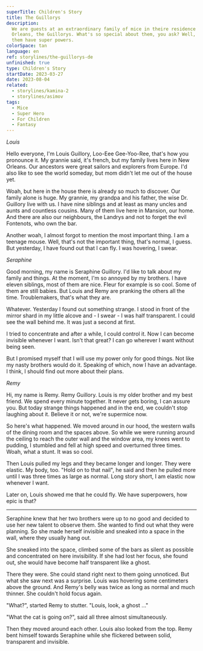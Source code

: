 ```yaml
---
superTitle: Children's Story
title: The Guillorys
description:
  We are guests at an extraordinary family of mice in theire residence in New
  Orleans, the Guillorys. What's so special about them, you ask? Well, some of
  them have super powers.
colorSpace: tan
language: en
ref: storylines/the-guillorys-de
unfinished: true
type: Children's Story
startDate: 2023-03-27
date: 2023-08-04
related:
  - storylines/kamina-2
  - storylines/asimov
tags:
  - Mice
  - Super Hero
  - For Children
  - Fantasy
---
```


_Louis_

Hello everyone, I'm Louis Guillory, Loo-Eee Gee-Yoo-Ree, that's how you
pronounce it. My grannie said, it's french, but my family lives here in New
Orleans. Our ancestors were great sailors and explorers from Europe. I'd also
like to see the world someday, but mom didn't let me out of the house yet.

Woah, but here in the house there is already so much to discover. Our family
alone is huge. My grannie, my grandpa and his father, the wise Dr. Guillory live
with us. I have nine siblings and at least as many uncles and aunts and
countless cousins. Many of them live here in Mansion, our home. And there are
also our neighbours, the Landrys and not to forget the evil Fontenots, who own
the bar.

Another woah, I almost forgot to mention the most important thing. I am a
teenage mouse. Well, that's not the important thing, that's normal, I guess. But
yesterday, I have found out that I can fly. I was hovering, I swear.

_Seraphine_

Good morning, my name is Seraphine Guillory. I'd like to talk about my family
and things. At the moment, I'm so annoyed by my brothers. I have eleven
siblings, most of them are nice. Fleur for example is so cool. Some of them are
still babies. But Louis and Remy are pranking the others all the time.
Troublemakers, that's what they are.

Whatever. Yesterday I found out something strange. I stood in front of the
mirror shard in my little alcove and - I swear - I was half transparent. I could
see the wall behind me. It was just a second at first.

I tried to concentrate and after a while, I could control it. Now I can become
invisible whenever I want. Isn't that great? I can go wherever I want without
being seen.

But I promised myself that I will use my power only for good things. Not like my
nasty brothers would do it. Speaking of which, now I have an advantage. I think,
I should find out more about their plans.

_Remy_

Hi, my name is Remy. Remy Guillory. Louis is my older brother and my best
friend. We spend every minute together. It never gets boring, I can assure you.
But today strange things happened and in the end, we couldn't stop laughing
about it. Believe it or not, we're supermice now.

So here's what happened. We moved around in our hood, the western walls of the
dining room and the spaces above. So while we were running around the ceiling to
reach the outer wall and the window area, my knees went to pudding, I stumbled
and fell at high speed and overturned three times. Woah, what a stunt. It was so
cool.

Then Louis pulled my legs and they became longer and longer. They were elastic.
My body, too. "Hold on to that nail", he said and then he pulled more until I
was three times as large as normal. Long story short, I am elastic now whenever
I want.

Later on, Louis showed me that he could fly. We have superpowers, how epic is
that?

---

Seraphine knew that her two brothers were up to no good and decided to use her
new talent to observe them. She wanted to find out what they were planning. So
she made herself invisible and sneaked into a space in the wall, where they
usually hang out.

She sneaked into the space, climbed some of the bars as silent as possible and
concentrated on here invisibility. If she had lost her focus, she found out, she
would have become half transparent like a ghost.

There they were. She could stand right next to them going unnoticed. But what
she saw next was a surprise. Louis was hovering some centimeters above the
ground. And Remy's belly was twice as long as normal and much thinner. She
couldn't hold focus again.

"What?", started Remy to stutter. "Louis, look, a ghost ..."

"What the cat is going on?", said all three almost simultaneously.

Then they moved around each other. Louis also looked from the top. Remy bent
himself towards Seraphine while she flickered between solid, transparent and
invisible.
